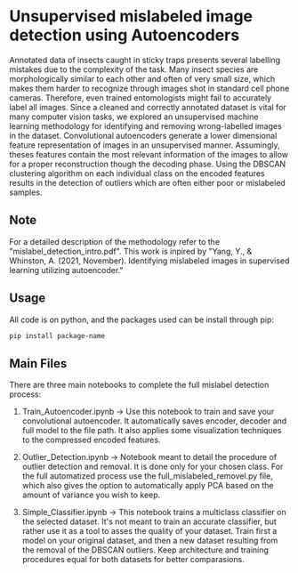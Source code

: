 
# Unsupervised mislabeled image detection using Autoencoders

Annotated data of insects caught in sticky traps presents several labelling mistakes due to the complexity of the task. Many insect species are morphologically similar to each other and often of very small size, which makes them harder to recognize through images shot in standard cell phone cameras.  Therefore, even trained entomologists might fail to accurately label all images. 
Since a cleaned and correctly annotated dataset is vital for many computer vision tasks, we explored an unsupervised machine learning methodology for identifying and removing wrong-labelled images in the dataset. 
Convolutional autoencoders generate a lower dimensional feature representation of images in an unsupervised manner. Assumingly, theses features contain the most relevant information of the images to allow for a proper reconstruction though the decoding phase. Using the DBSCAN clustering algorithm on each individual class on the encoded features results in the detection of outliers which are often either poor or mislabeled samples.

## Note

For a detailed description of the methodology refer to the "mislabel_detection_intro.pdf". This work is inpired by "Yang, Y., & Whinston, A. (2021, November). Identifying mislabeled images in supervised learning utilizing autoencoder."

## Usage

All code is on python, and the packages used can be install through pip:

```bash
pip install package-name
```

## Main Files

There are three main notebooks to complete the full mislabel detection process:

1. Train_Autoencoder.ipynb -> Use this notebook to train and save your convolutional autoencoder. It automatically saves encoder, decoder and full model to the file path. It also applies some visualization techniques to the compressed encoded features.

2. Outlier_Detection.ipynb -> Notebook meant to detail the procedure of outlier detection and removal. It is done only for your chosen class. For the full automatized process use the full_mislabeled_removel.py file, which also gives the option to automatically apply PCA based on the amount of variance you wish to keep.

3. Simple_Classifier.ipynb -> This notebook trains a multiclass classifier on the selected dataset. It's not meant to train an accurate classifier, but rather use it as a tool to asses the quality of your dataset. Train first a model on your original dataset, and then a new dataset resulting from the removal of the DBSCAN outliers. Keep architecture and training procedures equal for both datasets for better comparasions.






